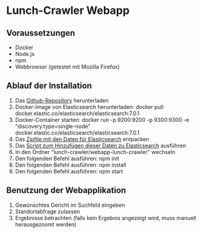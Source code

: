 # Lunch-Crawler Webapp
## Voraussetzungen
- Docker
- Node.js
- npm
- Webbrowser (getestet mit Mozilla Firefox)

## Ablauf der Installation
1. Das [Github-Repository](https://github.com/s-santoro/lunch-crawler) herunterladen
2. Docker-Image von Elasticsearch herunterladen: docker pull docker.elastic.co/elasticsearch/elasticsearch:7.0.1
3. Docker-Container starten: docker run -p 9200:9200 -p 9300:9300 -e "discovery.type=single-node" docker.elastic.co/elasticsearch/elasticsearch:7.0.1
4. Das [Zipfile mit den Daten für Elasticsearch](https://github.com/s-santoro/lunch-crawler/blob/master/webapp-lunch-crawler/run_webapp/data_for_elasticsearch.zip) entpacken
5. Das [Script zum Hinzufügen dieser Daten zu Elasticsearch](https://github.com/s-santoro/lunch-crawler/blob/master/webapp-lunch-crawler/run_webapp/add_to_elasticSearch.sh) ausführen
6. In den Ordner "lunch-crawler/webapp-lunch-crawler" wechseln
7. Den folgenden Befehl ausführen: npm init
8. Den folgenden Befehl ausführen: npm install
9. Den folgenden Befehl ausführen: npm start

## Benutzung der Webapplikation
1. Gewünschtes Gericht im Suchfeld eingeben
2. Standortabfrage zulassen
3. Ergebnisse betrachten (falls kein Ergebnis angezeigt wird, muss manuell herausgezoomt werden)
